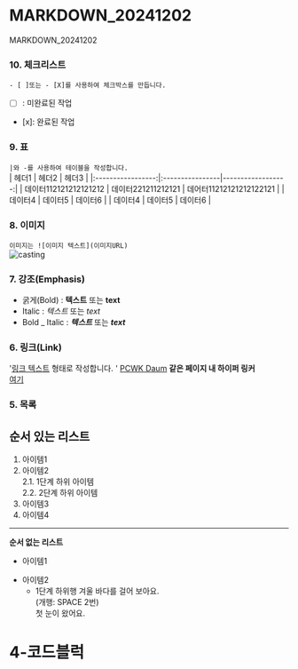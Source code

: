 # MARKDOWN_20241202
MARKDOWN_20241202



### 10. 체크리스트
`- [ ]또는 - [X]를 사용하여 체크박스를 만듭니다.`  
- [ ] : 미완료된 작업  
- [x]: 완료된 작업

### 9. 표
`|와 -를 사용하여 테이블을 작성합니다.`  
| 헤더1 | 헤더2 | 헤더3 |
|:-----------------:|:----------------|------------------:|
| 데이터112121212121212 | 데이터221211212121 | 데어터11212121212122121 |
| 데이터4 | 데이터5 | 데이터6 |
| 데이터4 | 데이터5 | 데이터6 |

### 8. 이미지
`이미지는 ![이미지 텍스트](이미지URL)`  
![casting](https://github.com/user-attachments/assets/14ba7b0e-406d-4e36-be49-1d1d1a6c62e4)

### 7. 강조(Emphasis)
- 굵게(Bold) : **텍스트** 또는 __text__
- Italic : *텍스트* 또는 _text_
- Bold _ Italic : ***텍스트*** 또는 ___text___

### 6. 링크(Link)
'[링크 텍스트](URL) 형태로 작성합니다. '
[PCWK Daum](https://cafe.daum.net/pcwk)
**같은 페이지 내 하이퍼 링커**  
[여기](#4-코드블럭)  


### 5. 목록

**순서 있는 리스트**
---
1. 아이템1
2. 아이템2  
    2.1. 1단계 하위 아이템  
    2.2. 2단계 하위 아이템
9. 아이템3  
9. 아이템4
***

**순서 없는 리스트**
- 아이템1
+ 아이템2
  - 1단계 하위행
겨울 바다를 걸어 보아요.  
(개행: SPACE 2번)  
첫 눈이 왔어요.  
# 4-코드블럭


